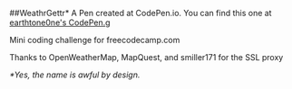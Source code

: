 ##WeathrGettr*
A Pen created at CodePen.io. You can find this one at [earthtone0ne's CodePen.g](http://codepen.io/earthtone0ne/pen/BpjQEN)

Mini coding challenge for freecodecamp.com

Thanks to OpenWeatherMap, MapQuest, and smiller171 for the SSL proxy


*&ast;Yes, the name is awful by design.*
